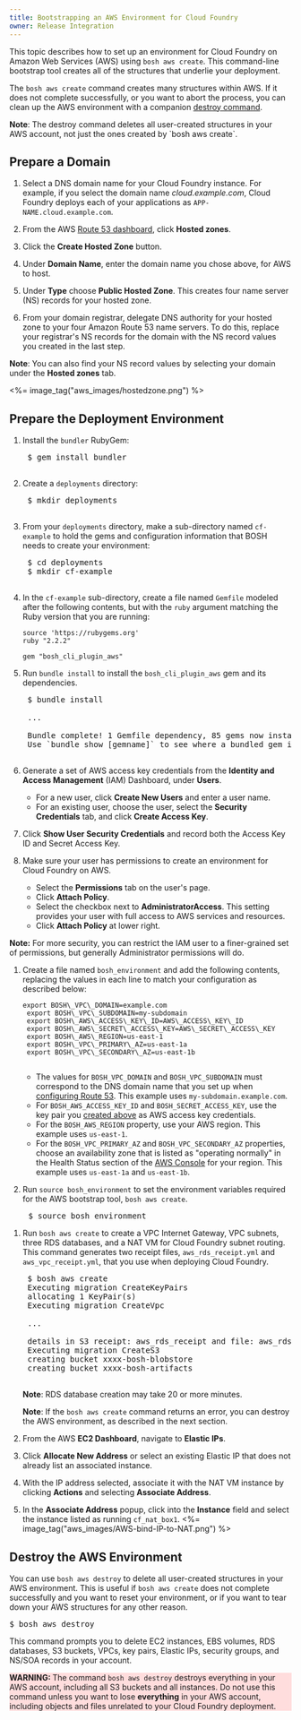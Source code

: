 ```yaml
---
title: Bootstrapping an AWS Environment for Cloud Foundry
owner: Release Integration
---
```


<style>
    .note.warning {
        background-color: #fdd;
        border-color: #fbb
    }

    .note.warning:before {
        color: #f99;
    }
</style>

<strong></strong>

This topic describes how to set up an environment for Cloud Foundry on Amazon Web Services (AWS) using `bosh aws create`. This command-line bootstrap tool creates all of the structures that underlie your deployment.

The `bosh aws create` command creates many structures within AWS. If it does not complete successfully, or you want to abort the process, you can clean up the AWS environment with a companion [destroy command](#destroy-environment).
<p class="note"><strong>Note</strong>: The destroy command deletes all user-created structures in your AWS account, not just the ones created by `bosh aws create`.
</p>

## <a id="domain-prep"></a> Prepare a Domain ##

1. Select a DNS domain name for your Cloud Foundry instance. For example, if you select the domain name *cloud.example.com*, Cloud Foundry deploys each of your applications as `APP-NAME.cloud.example.com`.

1. From the AWS [Route 53 dashboard](https://console.aws.amazon.com/route53), click **Hosted zones**.

1. Click the **Create Hosted Zone** button.

1. Under **Domain Name**, enter the domain name you chose above, for AWS to host.

1. Under **Type** choose **Public Hosted Zone**. This creates four name server (NS) records for your hosted zone.

1. From your domain registrar, delegate DNS authority for your hosted zone to your four Amazon Route 53 name servers. To do this, replace your registrar's NS records for the domain with the NS record values you created in the last step.
<p class='note'><strong>Note</strong>: You can also find your NS record values by selecting your domain under the <strong>Hosted zones</strong> tab.</p>
<%= image_tag("aws_images/hostedzone.png") %>

## <a id="deployment-env-prep"></a> Prepare the Deployment Environment ##

1. Install the `bundler` RubyGem:

    <pre class="terminal">
    $ gem install bundler
    </pre>

1. Create a `deployments` directory:

    <pre class="terminal">
    $ mkdir deployments
    </pre>

1. From your `deployments` directory, make a sub-directory named `cf-example` to hold the gems and configuration information that BOSH needs to create your environment:

    <pre class="terminal">
    $ cd deployments
    $ mkdir cf-example
    </pre>

1. In the `cf-example` sub-directory, create a file named `Gemfile` modeled after the following contents, but with the `ruby` argument matching the Ruby version that you are running:

    ~~~
    source 'https://rubygems.org'
    ruby "2.2.2"

    gem "bosh_cli_plugin_aws"
    ~~~


1. Run `bundle install` to install the `bosh_cli_plugin_aws` gem and its dependencies.

    <pre class="terminal">
    $ bundle install

    ...

    Bundle complete! 1 Gemfile dependency, 85 gems now installed.
    Use `bundle show [gemname]` to see where a bundled gem is installed.
    </pre>

1. <a id="generate-credentials"></a>Generate a set of AWS access key credentials from the **Identity and Access Management** (IAM) Dashboard, under **Users**.
    * For a new user, click **Create New Users** and enter a user name.
    * For an existing user, choose the user, select the **Security Credentials** tab, and click **Create Access Key**.

1. Click **Show User Security Credentials** and record both the Access Key ID and Secret Access Key.

1. Make sure your user has permissions to create an environment for Cloud Foundry on AWS.
    * Select the **Permissions** tab on the user's page.
    * Click **Attach Policy**.
    * Select the checkbox next to **AdministratorAccess**. This setting provides your user with full access to AWS services and resources.
    * Click **Attach Policy** at lower right.
<p class="note"><strong>Note:</strong> For more security, you can restrict the IAM user to a finer-grained set of permissions, but generally Administrator permissions will do.</p>

1. Create a file named `bosh_environment` and add the following contents,
replacing the values in each line to match your configuration as described below:
    <pre><code>export BOSH\_VPC\_DOMAIN=example.com
    export BOSH\_VPC\_SUBDOMAIN=my-subdomain
    export BOSH\_AWS\_ACCESS\_KEY\_ID=AWS\_ACCESS\_KEY\_ID
    export BOSH\_AWS\_SECRET\_ACCESS\_KEY=AWS\_SECRET\_ACCESS\_KEY
    export BOSH\_AWS\_REGION=us-east-1
    export BOSH\_VPC\_PRIMARY\_AZ=us-east-1a
    export BOSH\_VPC\_SECONDARY\_AZ=us-east-1b
    </code></pre>
    * The values for `BOSH_VPC_DOMAIN` and `BOSH_VPC_SUBDOMAIN`
    must correspond to the DNS domain name that you set up when <a href="#domain-prep">configuring
    Route 53</a>. This example uses `my-subdomain.example.com`.
    * For `BOSH_AWS_ACCESS_KEY_ID` and `BOSH_SECRET_ACCESS_KEY`, use the key pair you <a href="#generate-credentials">created above</a> as AWS access key credentials.
    * For the `BOSH_AWS_REGION` property, use your AWS region. This example
    uses `us-east-1`.
    * For the `BOSH_VPC_PRIMARY_AZ` and `BOSH_VPC_SECONDARY_AZ` properties,
    choose an availability zone that is listed as "operating normally" in the
    Health Status section of the
    [AWS Console](https://console.aws.amazon.com/ec2/v2/home?region=us-east-1)
    for your region. This example uses `us-east-1a` and `us-east-1b`.


1. Run `source bosh_environment` to set the environment variables required for
the AWS bootstrap tool, `bosh aws create`.
<pre class="terminal">
    $ source bosh_environment
</pre>

1. Run `bosh aws create` to create a VPC Internet Gateway, VPC subnets,
three RDS databases, and a NAT VM for Cloud Foundry subnet routing.
This command generates two receipt files, `aws_rds_receipt.yml` and
`aws_vpc_receipt.yml`, that you use when deploying Cloud Foundry.

    <pre class="terminal">
    $ bosh aws create
    Executing migration CreateKeyPairs
    allocating 1 KeyPair(s)
    Executing migration CreateVpc

    ...

    details in S3 receipt: aws_rds_receipt and file: aws_rds_receipt.yml
    Executing migration CreateS3
    creating bucket xxxx-bosh-blobstore
    creating bucket xxxx-bosh-artifacts
    </pre>

    <p class="note"><strong>Note</strong>: RDS database creation may take 20 or more minutes.
    </p>

    <p class="note"><strong>Note</strong>: If the <code>bosh aws create</code> command returns an error, you can destroy the AWS environment, as described in the next section.</p>

1. From the AWS **EC2 Dashboard**, navigate to **Elastic IPs**.

1. Click **Allocate New Address** or select an existing Elastic IP that does not already list an associated instance.

1. With the IP address selected, associate it with the NAT VM instance by clicking **Actions** and selecting **Associate Address**.

1. In the **Associate Address** popup, click into the **Instance** field and select the instance listed as running `cf_nat_box1`.
<%= image_tag("aws_images/AWS-bind-IP-to-NAT.png") %>

## <a id="destroy-environment"></a>Destroy the AWS Environment ##
You can use <code>bosh aws destroy</code> to delete all user-created structures in your AWS environment. This is useful if `bosh aws create` does not complete successfully and you want to reset your environment, or if you want to tear down your AWS structures for any other reason.

<pre class="terminal">
$ bosh aws destroy
</pre>
This command prompts you to delete EC2 instances, EBS volumes, RDS databases, S3 buckets, VPCs, key pairs, Elastic IPs, security groups, and NS/SOA records in your account.

<p class="note warning">
<strong>WARNING: </strong> The command <code>bosh aws destroy</code> destroys
    everything in your AWS account, including all S3 buckets and all instances.
    Do not use this command unless you want to lose <strong>everything</strong>
    in your AWS account, including objects and files unrelated to your Cloud
    Foundry deployment.
</p>



